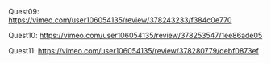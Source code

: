 Quest09:
https://vimeo.com/user106054135/review/378243233/f384c0e770

Quest10:
https://vimeo.com/user106054135/review/378253547/1ee86ade05

Quest11:
https://vimeo.com/user106054135/review/378280779/debf0873ef